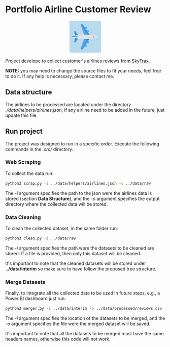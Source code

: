 # Portfolio Airline Customer Review

<p align="center">
  <img style="width: 100px" src="./assets/logo.png" alt="Project's logo"/>
</p>

Project develope to collect customer's airlines reviews from [SkyTrax](https://www.airlinequality.com/).

**NOTE:** you may need to change the source files to fit your needs, feel free to do it. If any help is necessary, please contact me.

## Data structure

The airlines to be processed are located under the directory *./data/helpers/airlines.json*, if any airline need to be added in the future, just update this file.

## Run project

The project was designed to run in a specific order. Execute the following commands in the *.src/* directory.

### Web Scraping

To collect the data run:

```bash
python3 scrap.py -i ../data/helpers/airlines.json -o ../data/raw
```

The *-i* argument specifies the path to the json were the airlines data is stored (section **Data Structure**), and the *-o* argument specifies the output directory where the collected data will be stored.

### Data Cleaning

To clean the collected dataset, in the same folder run:

```bash
python3 clean.py -i ../data/raw
```

The *-i* argument specifies the path were the datasets to be cleaned are stored. If a file is provided, then only this dataset will be cleaned.

It's important to note that the cleaned datasets will be stored under **../data/interim** so make sure to have follow the proposed tree structure.

### Merge Datasets

Finally, to integrate all the collected data to be used in future steps, e.g., a Power BI dashboard just run:

```bash
python3 merger.py -i ../data/interim -o ../data/processed/reviews.csv
```

The *-i* argument specifies the location of the datasets to be merged, and the *-o* argument specifies the file were the merged dataset will be saved.

It's important to note that all the datasets to be merged must have the same headers names, otherwise this code will not work.
